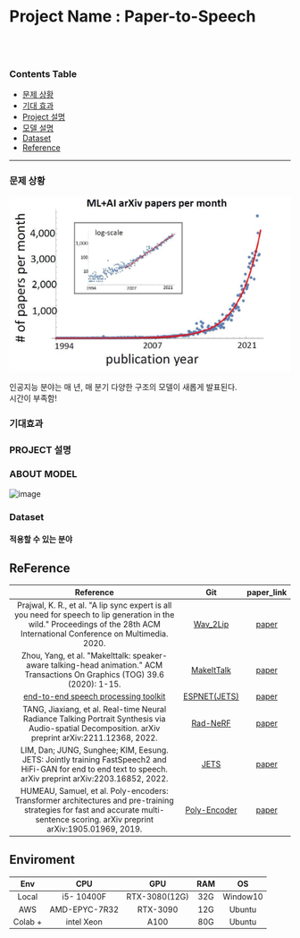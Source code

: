 # Project Name : Paper-to-Speech
</br></br>

### Contents Table
- [문제 상황](#문제-상황)
- [기대 효과](#기대효과)
- [Project 설명](#PROJECT-설명)  
- [모델 설명](#about-model)
- [Dataset](#Dataset)
- [Reference](#Reference) 

---
### 문제 상황

![Alt text](image.png)

인공지능 분야는 매 년, 매 분기 다양한 구조의 모델이 새롭게 발표된다.<br>
시간이 부족함!

### 기대효과 


### PROJECT 설명 


### ABOUT MODEL

![image](https://github.com/Kihoon9498/Paper-to-Speech-/assets/121469546/4a829a6b-df55-490e-8675-55e735fc9550)


### Dataset


#### 적용할 수 있는 분야 


## ReFerence 


|Reference|Git|paper_link|
|:--:|:--:|:--:|
|Prajwal, K. R., et al. "A lip sync expert is all you need for speech to lip generation in the wild." Proceedings of the 28th ACM International Conference on Multimedia. 2020.|[Wav_2Lip](https://github.com/Rudrabha/Wav2Lip)| [paper](https://arxiv.org/pdf/2008.10010v1.pdf)|
|Zhou, Yang, et al. "Makelttalk: speaker-aware talking-head animation." ACM Transactions On Graphics (TOG) 39.6 (2020): 1-15.|[MakeItTalk](https://github.com/yzhou359/MakeItTalk) | [paper](https://arxiv.org/pdf/2004.12992v3.pdf)|
|[end-to-end speech processing toolkit](https://espnet.github.io/espnet/)|[ESPNET(JETS)](https://github.com/espnet/espnet) | [paper](https://arxiv.org/abs/2203.16852) |
|TANG, Jiaxiang, et al. Real-time Neural Radiance Talking Portrait Synthesis via Audio-spatial Decomposition. arXiv preprint arXiv:2211.12368, 2022.|[Rad-NeRF](https://github.com/ashawkey/RAD-NeRF)| [paper](https://arxiv.org/abs/2211.12368)
|LIM, Dan; JUNG, Sunghee; KIM, Eesung. JETS: Jointly training FastSpeech2 and HiFi-GAN for end to end text to speech. arXiv preprint arXiv:2203.16852, 2022.|[JETS](https://github.com/imdanboy/jets)| [paper](https://arxiv.org/pdf/2203.16852v2.pdf)
|HUMEAU, Samuel, et al. Poly-encoders: Transformer architectures and pre-training strategies for fast and accurate multi-sentence scoring. arXiv preprint arXiv:1905.01969, 2019.|[Poly-Encoder](https://github.com/chijames/Poly-Encoder)| [paper](https://arxiv.org/pdf/1905.01969v4.pdf)


## Enviroment

| Env |CPU | GPU | RAM | OS 
|:--:|:--:|:--:|:--:|:--:|
| Local | i5- 10400F | RTX-3080(12G) | 32G| Window10 |
| AWS |  AMD-EPYC-7R32 | RTX-3090| 12G| Ubuntu |
| Colab + | intel Xeon | A100 | 80G | Ubuntu |
